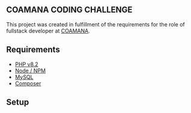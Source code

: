 ## COAMANA CODING CHALLENGE

This project was created in fulfillment of the requirements for the role of fullstack developer at [COAMANA](https://coamana.com/).

## Requirements

- [PHP v8.2](https://www.php.net/downloads)
- [Node / NPM](https://nodejs.org/en/download/package-manager)
- [MySQL](https://www.mysql.com/downloads/)
- [Composer](https://getcomposer.org/download/)

## Setup
